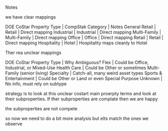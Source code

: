 Notes

we have clear mappings 

DOE CoStar Property Type | CompStak Category | Notes
General Retail | Retail | Direct mapping
Industrial | Industrial | Direct mapping
Multi-Family | Multi-Family | Direct mapping
Office | Office | Direct mapping
Retail | Retail | Direct mapping
Hospitality | Hotel | Hospitality maps cleanly to Hotel

Ther rea unclear mappings

DOE CoStar Property Type | Why Ambiguous?
Flex | Could be Office, Industrial, or Mixed-Use
Health Care | Could be Other or sometimes Multi-Family (senior living)
Specialty | Catch-all, many weird asset types
Sports & Entertainment | Could be Other or Land or even Special Purpose
Unknown | No info, must rely on subtype

strategy is to look at this unclear costart main proerpty terms and look at their subproperties. If ther subproperties are complate then we are happy

the subproperties are not compete

so now we need to do a bit more analysis but elts match the ones we observe
